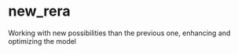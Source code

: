 # new_rera
Working with new possibilities than the previous one, enhancing and optimizing the model
